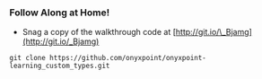 ### Follow Along at Home!

  - Snag a copy of the walkthrough code at [http://git.io/\_Bjamg](http://git.io/_Bjamg)

```
git clone https://github.com/onyxpoint/onyxpoint-learning_custom_types.git
```
